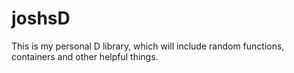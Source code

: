 # joshsD
This is my personal D library, which will include random functions, containers and other helpful things.
